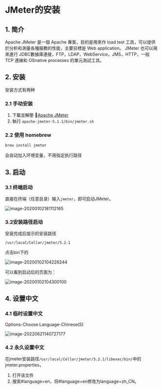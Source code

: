 # JMeter的安装

## 1. 简介

Apache JMeter 是一個 Apache 專案，目的是用來作 load test 工具，可以提供於分析和測量各種服務的性能，主要目標是 Web application。 JMeter 也可以用來進行 JDBC數據庫連接，FTP，LDAP，WebService，JMS，HTTP，一般 TCP 連線和 OSnative processes 的單元測試工具。

## 2. 安装

安装方式有两种

### 2.1 手动安装

1. 下載並解壓 [Apache JMeter](https://jmeter.apache.org/download_jmeter.cgi)
2. 執行 `apache-jmeter-5.1.1/bin/jmeter.sh`

### 2.2 使用 homebrew

```bash
brew install jmeter
```

会自动加入环境变量，不用指定执行路径

## 3. 启动

### 3.1  终端启动

直接在终端（任意目录）输入`jmeter`，即可启动JMeter。

![image-20200102181112165](https://zszblog.oss-cn-beijing.aliyuncs.com/zszblog/blogimage-master/img/image-20200102181112165.png)

### 3.2安装路径启动

安装完成后提示的安装路径

```
/usr/local/Cellar/jmeter/5.2.1
```

点击bin下的

![image-20200102104226244](https://zszblog.oss-cn-beijing.aliyuncs.com/zszblog/blogimage-master/img/image-20200102104226244.png)

可以看到启动后的页面为：

![image-20200102104300100](https://zszblog.oss-cn-beijing.aliyuncs.com/zszblog/blogimage-master/img/image-20200102104300100.png)

## 4. 设置中文

### 4.1 临时设置中文

Options-Choose Language-Chinese(S)

![image-20220621140727177](https://zszblog.oss-cn-beijing.aliyuncs.com/zszblog/image-20220621140727177.png)

### 4.2 永久设置中文

在jmeter安装路径`/usr/local/Cellar/jmeter/5.2.1/libexec/bin/`中的jmeter.properties，

1. 打开该文件
2. 搜索#language=en，将#language=en修改为language=zh_CN。
